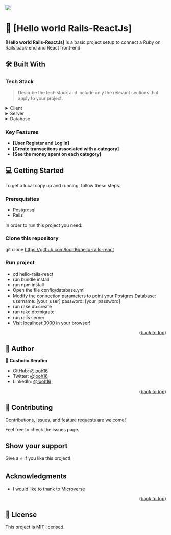 <a name="readme-top"></a>

![](https://img.shields.io/badge/Microverse-blueviolet)

# 📖 [Hello world Rails-ReactJs] <a name="about-project"></a>

**[Hello world Rails-ReactJs]** is a basic project setup to connect a Ruby on Rails back-end and React front-end 

## 🛠 Built With <a name="built-with"></a>

### Tech Stack <a name="tech-stack"></a>

> Describe the tech stack and include only the relevant sections that apply to your project.

<details>
  <summary>Client</summary>
  <ul>
    <li><a href="https://reactjs.org/">Reactjs</a></li>
  </ul>
</details>

<details>
  <summary>Server</summary>
  <ul>
    <li><a href="https://guides.rubyonrails.org/index.html">Ruby on Rails</a></li>
  </ul>
</details>

<details>
<summary>Database</summary>
  <ul>
    <li><a href="https://www.postgresql.org/">PostgreSQL</a></li>
  </ul>
</details>

### Key Features <a name="key-features"></a>

- **[User Register and Log In]**
- **[Create transactions associated with a category]**
- **[See the money spent on each category]**


## 💻 Getting Started <a name="getting-started"></a>

To get a local copy up and running, follow these steps.

### Prerequisites
- Postgresql
- Rails

In order to run this project you need:

### Clone this repository
git clone https://github.com/looh16/hello-rails-react

### Run project
- cd hello-rails-react
- run bundle install
- run npm install
- Open the file config\database.yml
- Modify the connection parameters to point your Postgres Database: username: [your_user] password: [your_password]
- run rake db:create
- run rake db:migrate
- run rails server
- Visit [localhost:3000](http://localhost:3000) in your browser!

<p align="right">(<a href="#readme-top">back to top</a>)</p>

## 👥 Author <a name="authors"></a>

👤 **Custodio Serafim**

- GitHub: [@looh16](https://github.com/looh16)
- Twitter: [@looh16](https://twitter.com/custodiolanga1)
- LinkedIn: [@looh16](https://www.linkedin.com/in/custodio-serafim) 

<p align="right">(<a href="#readme-top">back to top</a>)</p>

## 🤝 Contributing

Contributions, [Issues](https://github.com/looh16/hello-rails-react/issues), and feature requests are welcome!

Feel free to check the issues page.

## Show your support

Give a ⭐️ if you like this project!

## Acknowledgments
- I would like to thank to [Microverse](https://www.microverse.org/)

<p align="right">(<a href="#readme-top">back to top</a>)</p>

## 📝 License

This project is [MIT](https://github.com/looh16/Budget_app/blob/master/License) licensed.
